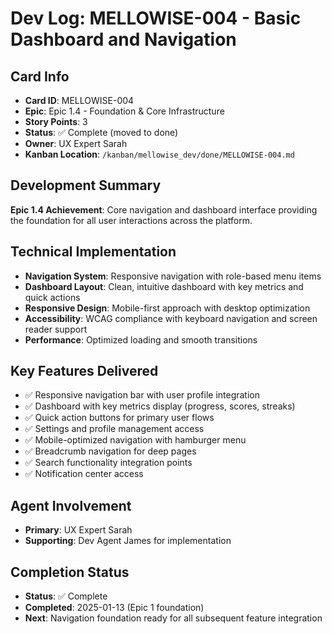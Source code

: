 # Dev Log: MELLOWISE-004 - Basic Dashboard and Navigation

## Card Info
- **Card ID**: MELLOWISE-004
- **Epic**: Epic 1.4 - Foundation & Core Infrastructure
- **Story Points**: 3
- **Status**: ✅ Complete (moved to done)
- **Owner**: UX Expert Sarah
- **Kanban Location**: `/kanban/mellowise_dev/done/MELLOWISE-004.md`

## Development Summary
**Epic 1.4 Achievement**: Core navigation and dashboard interface providing the foundation for all user interactions across the platform.

## Technical Implementation
- **Navigation System**: Responsive navigation with role-based menu items
- **Dashboard Layout**: Clean, intuitive dashboard with key metrics and quick actions
- **Responsive Design**: Mobile-first approach with desktop optimization
- **Accessibility**: WCAG compliance with keyboard navigation and screen reader support
- **Performance**: Optimized loading and smooth transitions

## Key Features Delivered
- ✅ Responsive navigation bar with user profile integration
- ✅ Dashboard with key metrics display (progress, scores, streaks)
- ✅ Quick action buttons for primary user flows
- ✅ Settings and profile management access
- ✅ Mobile-optimized navigation with hamburger menu
- ✅ Breadcrumb navigation for deep pages
- ✅ Search functionality integration points
- ✅ Notification center access

## Agent Involvement
- **Primary**: UX Expert Sarah
- **Supporting**: Dev Agent James for implementation

## Completion Status
- **Status**: ✅ Complete
- **Completed**: 2025-01-13 (Epic 1 foundation)
- **Next**: Navigation foundation ready for all subsequent feature integration
